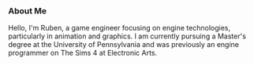 <!--
- 🔭 I’m currently working on ...
- 🌱 I’m currently learning ...
- 👯 I’m looking to collaborate on ...
- 🤔 I’m looking for help with ...
- 💬 Ask me about ...
- 📫 How to reach me: ...
- 😄 Pronouns: ...
- ⚡ Fun fact: ...
-->

### About Me
Hello, I'm Ruben, a game engineer focusing on engine technologies, particularly in animation and graphics. I am currently pursuing a Master's degree at the University of Pennsylvania and was previously an engine programmer on The Sims 4 at Electronic Arts.
